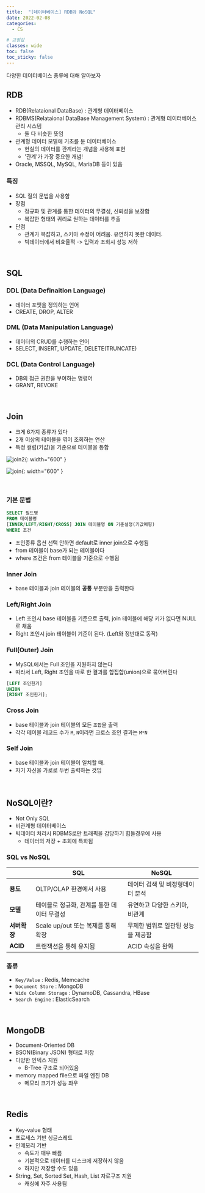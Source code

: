 ```yaml
---
title:  "[데이터베이스] RDB와 NoSQL"
date: 2022-02-08
categories:
  - CS

# 고정값
classes: wide
toc: false
toc_sticky: false
---
```


다양한 데이터베이스 종류에 대해 알아보자

## RDB

- RDB(Relataional DataBase) : 관계형 데이터베이스
- RDBMS(Relataional DataBase Management System) : 관계형 데이터베이스 관리 시스템
    - 둘 다 비슷한 뜻임
- 관계형 데이터 모델에 기초를 둔 데이터베이스
    - 현실의 데이터를 관계라는 개념을 사용해 표현
    - '관계'가 가장 중요한 개념!
- Oracle, MSSQL, MySQL, MariaDB 등이 있음 

### 특징

- SQL 질의 문법을 사용함
- 장점
    - 정규화 및 관계를 통한 데이터의 무결성, 신뢰성을 보장함
    - 복잡한 형태의 쿼리로 원하는 데이터를 추출
- 단점
    - 관계가 복잡하고, 스키마 수정이 어려움. 유연하지 못한 데이터.
    - 빅데이터에서 비효율적 -> 입력과 조회시 성능 저하

<br>

## SQL

### DDL (Data Definaition Language)

- 데이터 포맷을 정의하는 언어
- CREATE, DROP, ALTER

### DML (Data Manipulation Language)

- 데이터의 CRUD를 수행하는 언어
- SELECT, INSERT, UPDATE, DELETE(TRUNCATE)

### DCL (Data Control Language) 

- DB의 접근 권한을 부여하는 명령어
- GRANT, REVOKE

<br>

## Join

- 크게 6가지 종류가 있다
- 2개 이상의 테이블을 엮어 조회하는 연산
- 특정 컬럼(키값)을 기준으로 테이블을 통합

![join2](https://media.vlpt.us/images/sonofhuman20/post/2a3e740f-3083-4cde-aa39-cb6170c50a40/Untitled%200.png){: width="600" }

![join](https://t1.daumcdn.net/cfile/tistory/99219C345BE91A7E32){: width="600" }

<br>

### 기본 문법

```sql
SELECT 필드명
FROM 테이블명
[INNER/LEFT/RIGHT/CROSS] JOIN 테이블명 ON 기준설정(키값매핑)
WHERE 조건
```

- 조인종류 옵션 선택 안하면 default로 inner join으로 수행됨
- from 테이블이 base가 되는 테이블이다
- where 조건은 from 테이블을 기준으로 수행됨

### Inner Join 

- base 테이블과 join 테이블의 **공통** 부분만을 출력한다

### Left/Right Join 

- Left 조인시 base 테이블을 기준으로 출력, join 테이블에 해당 키가 없다면 NULL로 채움
- Right 조인시 join 테이블이 기준이 된다. (Left와 정반대로 동작)

### Full(Outer) Join 

- MySQL에서는 Full 조인을 지원하지 않는다
- 따라서 Left, Right 조인을 따로 한 결과를 합집합(union)으로 묶어버린다

```sql
[LEFT 조인한거]
UNION
[RIGHT 조인한거];
```

### Cross Join 

- base 테이블과 join 테이블의 모든 `조합`을 출력
- 각각 테이블 레코드 수가 `M`, `N`이라면 크로스 조인 결과는 `M*N`

### Self Join 

- base 테이블과 join 테이블이 일치할 때.
- 자기 자신을 가로로 두번 출력하는 것임

<br>

## NoSQL이란?

- Not Only SQL
- 비관계형 데이터베이스
- 빅데이터 처리시 RDBMS로만 트래픽을 감당하기 힘들경우에 사용
    - 데이터의 저장 + 조회에 특화됨

### SQL vs NoSQL

||SQL|NoSQL|
|---|---|---|
|**용도**|OLTP/OLAP 환경에서 사용|데이터 검색 및 비정형데이터 분석|
|**모델**|테이블로 정규화, 관계를 통한 데이터 무결성|유연하고 다양한 스키마, 비관계|
|**서버확장**|Scale up/out 또는 복제를 통해 확장|무제한 범위로 일관된 성능을 제공함|
|**ACID**|트랜잭션을 통해 유지됨|ACID 속성을 완화|

### 종류

- `Key/Value` : Redis, Memcache
- `Document Store` : MongoDB
- `Wide Column Storage` : DynamoDB, Cassandra, HBase
- `Search Engine` : ElasticSearch

<br>

## MongoDB

- Document-Oriented DB
- BSON(Binary JSON) 형태로 저장
- 다양한 인덱스 지원
    - B-Tree 구조로 되어있음
- memory mapped file으로 파일 엔진 DB
    - 메모리 크기가 성능 좌우

<br>

## Redis

- Key-value 형태
- 프로세스 기반 싱글스레드
- 인메모리 기반
    - 속도가 매우 빠름
    - 기본적으로 데이터를 디스크에 저장하지 않음
    - 하지만 저장할 수도 있음
- String, Set, Sorted Set, Hash, List 자료구조 지원
    - 캐싱에 자주 사용됨

<br>

